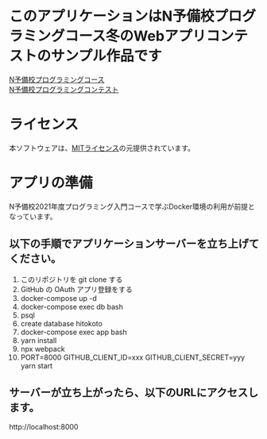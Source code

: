 # このアプリケーションはN予備校プログラミングコース冬のWebアプリコンテストのサンプル作品です
[N予備校プログラミングコース](https://www.nnn.ed.nico/pages/programming/)  
[N予備校プログラミングコンテスト](https://progedu.github.io/webappcontest/)

# ライセンス
本ソフトウェアは、[MITライセンス](https://github.com/tokyo-metropolitan-gov/covid19/blob/development/LICENSE.txt)の元提供されています。

# アプリの準備
N予備校2021年度プログラミング入門コースで学ぶDocker環境の利用が前提となっています。

## 以下の手順でアプリケーションサーバーを立ち上げてください。

1. このリポジトリを git clone する
1. GitHub の OAuth アプリ登録をする
1. docker-compose up -d
1. docker-compose exec db bash 
  1. psql
  1. create database hitokoto 
1. docker-compose exec app bash
  1. yarn install
  1. npx webpack
  1. PORT=8000 GITHUB_CLIENT_ID=xxx GITHUB_CLIENT_SECRET=yyy yarn start

## サーバーが立ち上がったら、以下のURLにアクセスします。  
http://localhost:8000